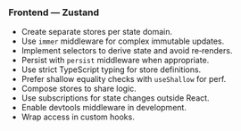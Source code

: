 ### Frontend — Zustand
- Create separate stores per state domain.
- Use `immer` middleware for complex immutable updates.
- Implement selectors to derive state and avoid re‑renders.
- Persist with `persist` middleware when appropriate.
- Use strict TypeScript typing for store definitions.
- Prefer shallow equality checks with `useShallow` for perf.
- Compose stores to share logic.
- Use subscriptions for state changes outside React.
- Enable devtools middleware in development.
- Wrap access in custom hooks.